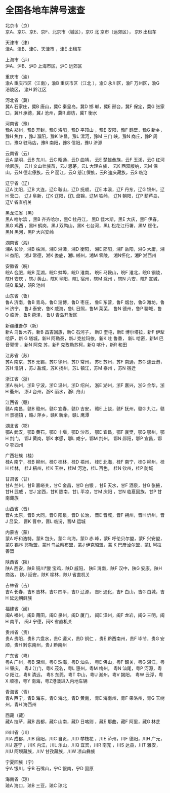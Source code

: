 # 全国各地车牌号速查  
  
北京市（京）  
京A、京C、京E、京F、北京市（城区），京G 北 京市（远郊区）， 京B 出租车  
  
天津市（津）  
津A、津B、津C、天津市 ，津E 出租车  
  
上海市（沪）  
沪A、沪B、沪D 上海市区，沪C 远郊区  
  
重庆市（渝）  
渝A 重庆市区（江南），渝B 重庆市区（江北 ），渝C 永川区，渝F 万州区，渝G 涪陵区， 渝H 黔江区  
  
河北省（冀）  
冀A 石家庄，冀B 唐山，冀C 秦皇岛，冀D 邯 郸，冀E 邢台，冀F 保定，冀G 张家口，冀H  承德，冀J 沧州，冀R 廊坊，冀T 衡水  
  
河南省（豫）  
豫A 郑州，豫B 开封，豫C 洛阳，豫D 平顶山 ，豫E 安阳，豫F 鹤壁，豫G 新乡，豫H 焦作 ，豫J 濮阳，豫K 许昌，豫L 漯河，豫M 三门 峡，豫N 商丘，豫P 周口，豫Q 驻马店，豫R  南阳，豫S 信阳，豫U 济源  
  
云南省（云）  
云A 昆明，云B 东川，云C 昭通，云D 曲靖，  云E 楚雄彝族，云F 玉溪，云G 红河哈尼族， 云H 文山壮族苗，云J 思茅，云L 大理白族， 云K 西双版纳，云M 保山，云N 德宏傣族，云 P 丽江，云Q 怒江傈族，云R 迪庆藏族，云S  临沧  
  
辽宁省（辽）  
辽A 沈阳，辽B 大连，辽C 鞍山，辽D 抚顺， 辽E 本溪，辽F 丹东，辽G 锦州，辽H 营口， 辽J 阜新，辽K 辽阳，辽L 盘锦，辽M 铁岭， 辽N 朝阳，辽P 葫芦岛，辽V 省直机关  
  
黑龙江省（黑）  
黑A 哈尔滨 ，黑B 齐齐哈尔，黑C 牡丹江， 黑D 佳木斯，黑E 大庆，黑F 伊春，黑G 鸡西 ，黑H 鹤岗，黑J 双鸭山，黑K 七台河，黑L  松花江行署，黑M 绥化，黑N 黑河，黑P 大兴安岭  
  
湖南省（湘）  
湘A 长沙，湘B 株洲，湘C 湘潭，湘D 衡阳， 湘E 邵阳，湘F 岳阳，湘G 大庸，湘H 益阳， 湘J 常德，湘K 娄底，湘L 郴州，湘M 零陵， 湘N怀化，湘P 湘西州  
  
安徽省（皖）  
皖A 合肥，皖B 芜湖，皖C 蚌埠，皖D 淮南， 皖E 马鞍山，皖F 淮北，皖G 铜陵，皖H 安庆 ，皖J 黄山，皖K 阜阳，皖L 宿州，皖M 滁州 ，皖N 六安，皖P 宣城，皖Q 巢湖，皖R 池州  
  
山东省（鲁）  
鲁A 济南，鲁B 青岛，鲁C 淄博，鲁D 枣庄， 鲁E 东营，鲁F 烟台，鲁G 潍坊，鲁H 济宁， 鲁J 泰安，鲁K 威海，鲁L 日照，鲁M 莱芜， 鲁N 德州，鲁P 聊城，鲁Q 临沂，鲁R 荷泽， 鲁U 青岛开发区  
  
新疆维吾尔（新）  
新A 乌鲁木齐，新B 昌吉回族，新C 石河子， 新D 奎屯，新E 博尔塔拉，新F 伊犁哈萨，新 G 塔城，新H 阿勒泰，新J 克拉玛依，新K 吐 鲁番， 新L 哈密，新M 巴音郭愣 ，新N 阿克 苏，新P 克孜勒苏柯，新Q 喀什，新R 和田  
  
江苏省（苏）  
苏A 南京，苏B 无锡，苏C 徐州，苏D 常州， 苏E 苏州，苏F 南通，苏G 连云港，苏H 淮阴 ，苏J 盐城，苏K 扬州，苏L 镇江，苏M 泰州 ，苏N 宿迁  
  
浙江省（浙）  
浙A 杭州，浙B 宁波，浙C 温州，浙D 绍兴， 浙E 湖州，浙F 嘉兴，浙G 金华，浙H 衢州， 浙J 台州，浙K 丽水，浙L 舟山  
  
江西省（赣）  
赣A 南昌，赣B 赣州，赣C 宜春，赣D 吉安， 赣E 上饶，赣F 抚州，赣G 九江，赣H 景德镇 ，赣J 萍乡，赣K 新余，赣L 鹰潭  
  
湖北省（鄂）  
鄂A 武汉，鄂B 黄石，鄂C 十堰，鄂D 沙市， 鄂E 宜昌，鄂F 襄樊，鄂G 鄂州，鄂H 荆门， 鄂J 黄岗，鄂K 孝感，鄂L 咸宁，鄂M 荆州， 鄂N 郧阳，鄂P 宜昌，鄂Q 鄂西州  
  
广西壮族（桂）  
桂A 南宁，桂B 柳州，桂C 桂林，桂D 梧州， 桂E 北海，桂F 南宁，桂G 柳州，桂H 桂林， 桂J 梧州，桂K 玉林，桂M 河池，桂L 百色， 桂N 钦州，桂P 防城  
  
甘肃省（甘）  
甘A 兰州，甘B 嘉峪关，甘C 金昌，甘D 白银 ，甘E 天水，甘F 酒泉，甘G 张掖，甘H 武威 ，甘J 定西，甘K 陇南，甘L 平凉，甘M 庆阳  ，甘N 临夏回族，甘P 甘南藏族  
  
山西省（晋）  
晋A 太原，晋B 大同，晋C 阳泉，晋D 长治， 晋E 晋城，晋F 朔州，晋H 忻州，晋J 吕梁， 晋K 晋中，晋L 临汾，晋M 运城  
  
内蒙古（蒙）  
蒙A 呼和浩特，蒙B 包头，蒙C 乌海，蒙D 赤 峰，蒙E 呼伦贝尔盟，蒙F 兴安盟，蒙G 锡林 郭勒盟，蒙H 乌兰察布盟，蒙J 伊克昭盟，蒙 K 巴彦淖尔盟，蒙L 阿拉善盟  
  
陕西省（陕）  
陕A 西安，陕B 铜川翪 宝鸡，陕D 威阳， 陕E 渭南，陕F 汉中，陕G 安康，陕H 商洛， 陕J 延安，陕K 榆林，陕U 省直机关  
  
吉林省（吉）  
吉A 长春，吉B 吉林，吉C 四平，吉D 辽源， 吉E 通化，吉F 白山，吉G 白城，吉H 延边朝鲜族  
  
福建省（闽）  
闽A 福州，闽B 莆田，闽C 泉州，闽D 厦门， 闽E 漳州，闽F 龙岩，闽G 三明，闽H 南平， 闽J 宁德，闽K 省直机关  
  
贵州省（贵）  
贵A 贵阳，贵B 六盘水，贵C 遵义，贵D 铜仁 ，贵E 黔西南州，贵F 毕节，贵G 安顺，贵H  黔东南州，贵J 黔南州  
  
广东省（粤）  
粤A 广州，粤B 深圳，粤C 珠海，粤D 汕头， 粤E 佛山，粤F 韶关，粤G 湛江，粤H 肇庆， 粤J 江门，粤K 茂名，粤L 惠州，粤M 梅州， 粤N 汕尾，粤P 河源，粤Q 阳江，粤R 清远， 粤S 东莞，粤T 中山，粤U 潮州，粤V 揭阳， 粤W 云浮，粤X 顺德，粤Y 南海，粤Z港澳进入内地车辆  
  
青海省（青）  
青A 西宁，青B 海东，青C 海北，青D 黄南， 青E 海南州，青F 果洛州，青G 玉树州，青H 海西州  
  
西藏（藏）  
藏A 拉萨，藏B 昌都，藏C 山南，藏D 日喀则 ，藏E 那曲，藏F 阿里，藏G 林芝  
  
四川省（川）  
川A 成都，川B 绵阳，川C 自贡，川D 攀枝花 ，川E 泸州，川F 德阳，川H 广元，川J 遂宁 ，川K 内江，川L 乐山，川Q 宜宾，川R 南充 ，川S 达县，川T 雅安，川U 阿坝藏族，川V  甘孜藏族，川W 凉山彝族  
  
宁夏回族（宁）  
宁A 银川，宁B 石嘴山，宁C 银南，宁D 固原  
  
海南省（琼）  
琼A 海口，琼B 三亚，琼C 琼北  